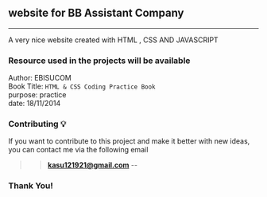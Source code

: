 ## website for BB Assistant Company
---

A very  nice website created with HTML , CSS AND JAVASCRIPT


### Resource used in the projects will be available

Author: EBISUCOM <br>
  Book Title: `HTML & CSS Coding Practice Book` <br>
  purpose: practice <br>
  date: 18/11/2014 <br>

### Contributing 💡

If you want to contribute to this project and make it better with new ideas, you can contact me via the following  email 

>> **kasu121921@gmail.com**
--

### Thank You!
